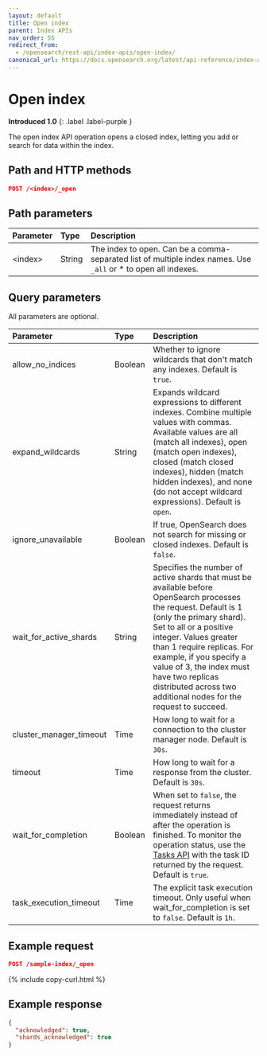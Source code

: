 ```yaml
---
layout: default
title: Open index
parent: Index APIs
nav_order: 55
redirect_from:
  - /opensearch/rest-api/index-apis/open-index/
canonical_url: https://docs.opensearch.org/latest/api-reference/index-apis/open-index/
---
```


# Open index
**Introduced 1.0**
{: .label .label-purple }

The open index API operation opens a closed index, letting you add or search for data within the index.


## Path and HTTP methods

```json
POST /<index>/_open
```

## Path parameters

Parameter | Type | Description
:--- | :--- | :---
&lt;index&gt; | String | The index to open. Can be a comma-separated list of multiple index names. Use `_all` or * to open all indexes.

## Query parameters

All parameters are optional.

Parameter | Type | Description
:--- | :--- | :---
allow_no_indices | Boolean | Whether to ignore wildcards that don't match any indexes. Default is `true`.
expand_wildcards | String | Expands wildcard expressions to different indexes. Combine multiple values with commas. Available values are all (match all indexes), open (match open indexes), closed (match closed indexes), hidden (match hidden indexes), and none (do not accept wildcard expressions). Default is `open`.
ignore_unavailable | Boolean | If true, OpenSearch does not search for missing or closed indexes. Default is `false`.
wait_for_active_shards | String | Specifies the number of active shards that must be available before OpenSearch processes the request. Default is 1 (only the primary shard). Set to all or a positive integer. Values greater than 1 require replicas. For example, if you specify a value of 3, the index must have two replicas distributed across two additional nodes for the request to succeed.
cluster_manager_timeout | Time | How long to wait for a connection to the cluster manager node. Default is `30s`.
timeout | Time | How long to wait for a response from the cluster. Default is `30s`.
wait_for_completion | Boolean | When set to `false`, the request returns immediately instead of after the operation is finished. To monitor the operation status, use the [Tasks API]({{site.url}}{{site.baseurl}}/api-reference/tasks/) with the task ID returned by the request. Default is `true`.
task_execution_timeout | Time | The explicit task execution timeout. Only useful when wait_for_completion is set to `false`. Default is `1h`.

## Example request

```json
POST /sample-index/_open
```
{% include copy-curl.html %}


## Example response
```json
{
  "acknowledged": true,
  "shards_acknowledged": true
}
```
